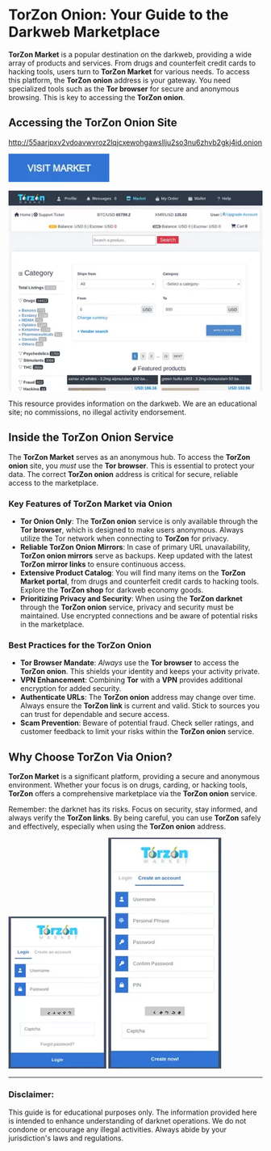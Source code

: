 # TorZon Onion: Your Guide to the Darkweb Marketplace

**TorZon Market** is a popular destination on the darkweb, providing a wide array of products and services. From drugs and counterfeit credit cards to hacking tools, users turn to **TorZon Market** for various needs. To access this platform, the **TorZon onion** address is your gateway. You need specialized tools such as the **Tor browser** for secure and anonymous browsing. This is key to accessing the **TorZon onion**.

## Accessing the TorZon Onion Site

http://55aarjpxv2vdoavwvroz2lqjcxewohgawsllju2so3nu6zhvb2gkj4id.onion

[<img src="/static/margin.webp" width="200">](http://55aarjpxv2vdoavwvroz2lqjcxewohgawsllju2so3nu6zhvb2gkj4id.onion)

<a href="http://55aarjpxv2vdoavwvroz2lqjcxewohgawsllju2so3nu6zhvb2gkj4id.onion"><img src="/static/top.webp" alt="TorZon Onion Site" style="max-width: 100%;"></a>

This resource provides information on the darkweb. We are an educational site; no commissions, no illegal activity endorsement.

## Inside the TorZon Onion Service

The **TorZon Market** serves as an anonymous hub. To access the **TorZon onion** site, you *must* use the **Tor browser**. This is essential to protect your data. The correct **TorZon onion** address is critical for secure, reliable access to the marketplace.

### Key Features of TorZon Market via Onion

-   **Tor Onion Only**: The **TorZon onion** service is only available through the **Tor browser**, which is designed to make users anonymous. Always utilize the Tor network when connecting to **TorZon** for privacy.
-   **Reliable TorZon Onion Mirrors**: In case of primary URL unavailability, **TorZon onion mirrors** serve as backups. Keep updated with the latest **TorZon mirror links** to ensure continuous access.
-   **Extensive Product Catalog**: You will find many items on the **TorZon Market portal**, from drugs and counterfeit credit cards to hacking tools. Explore the **TorZon shop** for darkweb economy goods.
-   **Prioritizing Privacy and Security**: When using the **TorZon darknet** through the **TorZon onion** service, privacy and security must be maintained. Use encrypted connections and be aware of potential risks in the marketplace.

### Best Practices for the TorZon Onion

-   **Tor Browser Mandate**: *Always* use the **Tor browser** to access the **TorZon onion**. This shields your identity and keeps your activity private.
-   **VPN Enhancement**: Combining **Tor** with a **VPN** provides additional encryption for added security.
-   **Authenticate URLs**: The **TorZon onion** address may change over time. Always ensure the **TorZon link** is current and valid. Stick to sources you can trust for dependable and secure access.
-   **Scam Prevention**: Beware of potential fraud. Check seller ratings, and customer feedback to limit your risks within the **TorZon onion** service.

## Why Choose TorZon Via Onion?

**TorZon Market** is a significant platform, providing a secure and anonymous environment. Whether your focus is on drugs, carding, or hacking tools, **TorZon** offers a comprehensive marketplace via the **TorZon onion** service.

Remember: the darknet has its risks. Focus on security, stay informed, and always verify the **TorZon links**. By being careful, you can use **TorZon** safely and effectively, especially when using the **TorZon onion** address.

<a href="http://55aarjpxv2vdoavwvroz2lqjcxewohgawsllju2so3nu6zhvb2gkj4id.onion"><img src="/static/close.webp" alt="TorZon Market Login" style="max-width: 100%;"></a>
<a href="http://55aarjpxv2vdoavwvroz2lqjcxewohgawsllju2so3nu6zhvb2gkj4id.onion"><img src="/static/color.webp" alt="TorZon Market Register" style="max-width: 100%;"></a>

---

### Disclaimer:

This guide is for educational purposes only. The information provided here is intended to enhance understanding of darknet operations. We do not condone or encourage any illegal activities. Always abide by your jurisdiction's laws and regulations.